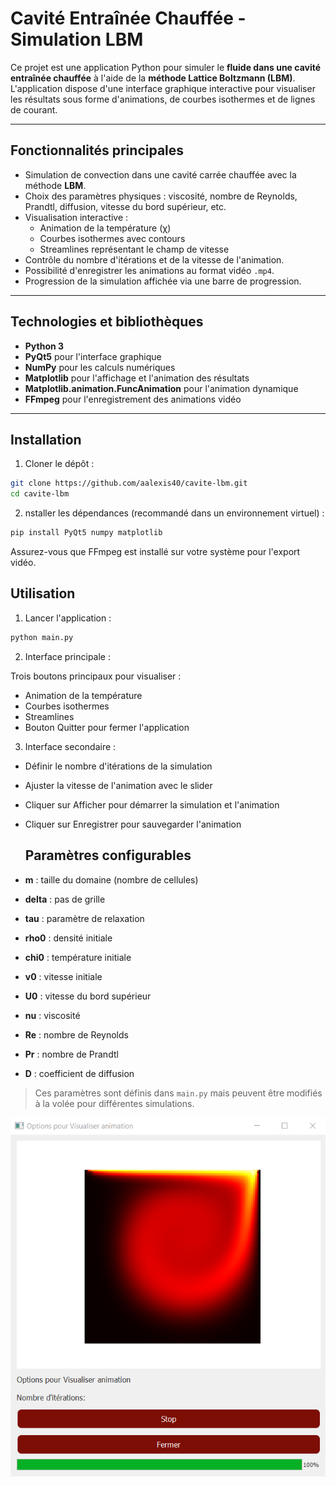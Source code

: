 # Cavité Entraînée Chauffée - Simulation LBM 

Ce projet est une application Python pour simuler le **fluide dans une cavité entraînée chauffée** à l'aide de la **méthode Lattice Boltzmann (LBM)**.  
L'application dispose d'une interface graphique interactive pour visualiser les résultats sous forme d'animations, de courbes isothermes et de lignes de courant.

---

## Fonctionnalités principales

- Simulation de convection dans une cavité carrée chauffée avec la méthode **LBM**.  
- Choix des paramètres physiques : viscosité, nombre de Reynolds, Prandtl, diffusion, vitesse du bord supérieur, etc.  
- Visualisation interactive :
  - Animation de la température (χ)  
  - Courbes isothermes avec contours  
  - Streamlines représentant le champ de vitesse  
- Contrôle du nombre d'itérations et de la vitesse de l'animation.  
- Possibilité d'enregistrer les animations au format vidéo `.mp4`.  
- Progression de la simulation affichée via une barre de progression.  

---

## Technologies et bibliothèques

- **Python 3**  
- **PyQt5** pour l'interface graphique  
- **NumPy** pour les calculs numériques  
- **Matplotlib** pour l'affichage et l'animation des résultats  
- **Matplotlib.animation.FuncAnimation** pour l'animation dynamique  
- **FFmpeg** pour l'enregistrement des animations vidéo  

---

## Installation

1. Cloner le dépôt :

```bash
git clone https://github.com/aalexis40/cavite-lbm.git
cd cavite-lbm
```

2. nstaller les dépendances (recommandé dans un environnement virtuel) :

```bash
pip install PyQt5 numpy matplotlib
```

Assurez-vous que FFmpeg est installé sur votre système pour l'export vidéo.

## Utilisation

1. Lancer l'application :
```bash
python main.py
```

2. Interface principale :

Trois boutons principaux pour visualiser :

- Animation de la température
- Courbes isothermes
- Streamlines
- Bouton Quitter pour fermer l'application

3. Interface secondaire :

- Définir le nombre d'itérations de la simulation
- Ajuster la vitesse de l'animation avec le slider
- Cliquer sur Afficher pour démarrer la simulation et l'animation
- Cliquer sur Enregistrer pour sauvegarder l'animation

  ## Paramètres configurables

- **m** : taille du domaine (nombre de cellules)  
- **delta** : pas de grille  
- **tau** : paramètre de relaxation  
- **rho0** : densité initiale  
- **chi0** : température initiale  
- **v0** : vitesse initiale  
- **U0** : vitesse du bord supérieur  
- **nu** : viscosité  
- **Re** : nombre de Reynolds  
- **Pr** : nombre de Prandtl  
- **D** : coefficient de diffusion  

> Ces paramètres sont définis dans `main.py` mais peuvent être modifiés à la volée pour différentes simulations.

![Simulation de la cavité chauffée](images/visu1.png)


